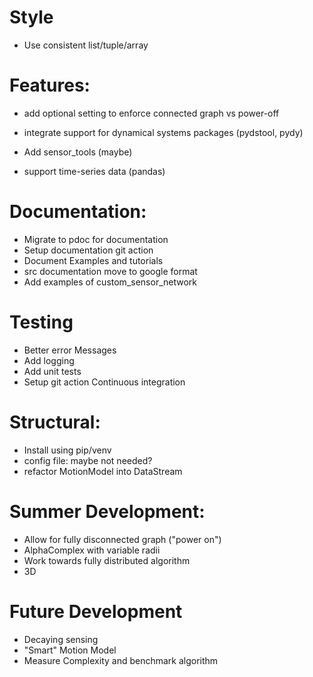  

# Style
 - Use consistent list/tuple/array 

# Features:
 - add optional setting to enforce connected graph vs power-off

 - integrate support for dynamical systems packages (pydstool, pydy)
 - Add sensor_tools (maybe)
 - support time-series data (pandas)

# Documentation:
 - Migrate to pdoc for documentation
 - Setup documentation git action
 - Document Examples and tutorials
 - src documentation move to google format
 - Add examples of custom_sensor_network
    
# Testing
 - Better error Messages
 - Add logging
 - Add unit tests
 - Setup git action Continuous integration

# Structural:
 - Install using pip/venv 
 - config file: maybe not needed?
 - refactor MotionModel into DataStream 

 # Summer Development:
 - Allow for fully disconnected graph ("power on")
 - AlphaComplex with variable radii
 - Work towards fully distributed algorithm
 - 3D
 
# Future Development
 - Decaying sensing
 - "Smart" Motion Model
 - Measure Complexity and benchmark algorithm
